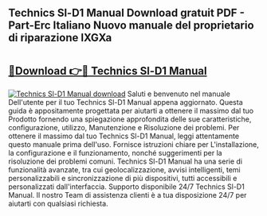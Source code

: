 ## Technics Sl-D1 Manual Download gratuit PDF - Part-Erc Italiano Nuovo manuale del proprietario di riparazione lXGXa

# <h2><a href="http://dffif1.blite.top/?on=Technics+Sl-D1+Manual">🔗Download 👉🔴 Technics Sl-D1 Manual</a></h2>

[![Technics Sl-D1 Manual download](https://i.imgur.com/lujVjoI.png)](http://dffif1.blite.top/?on=Technics+Sl-D1+Manual)
Saluti e benvenuto nel manuale Dell'utente per il tuo Technics Sl-D1 Manual appena aggiornato. Questa guida è appositamente progettata per aiutarti a ottenere il massimo dal tuo Prodotto fornendo una spiegazione approfondita delle sue caratteristiche, configurazione, utilizzo, Manutenzione e Risoluzione dei problemi. Per ottenere il massimo dal tuo Technics Sl-D1 Manual, leggi attentamente questo manuale prima dell'uso. Fornisce istruzioni chiare per L'installazione, la configurazione e il funzionamento, nonché suggerimenti per la risoluzione dei problemi comuni. Technics Sl-D1 Manual ha una serie di funzionalità avanzate, tra cui geolocalizzazione, avvisi intelligenti, temi personalizzabili e sincronizzazione di più dispositivi, tutti accessibili e personalizzati dall'interfaccia. Supporto disponibile 24/7 Technics Sl-D1 Manual. Il nostro Team di assistenza clienti è a tua disposizione 24/7 per aiutarti con qualsiasi richiesta.
